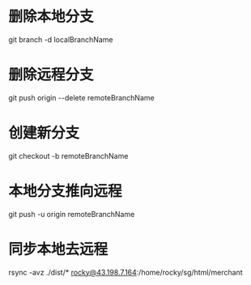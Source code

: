 # 删除本地分支
git branch -d localBranchName

# 删除远程分支
git push origin --delete remoteBranchName

# 创建新分支
git checkout -b remoteBranchName

# 本地分支推向远程
git push -u origin remoteBranchName

# 同步本地去远程
rsync -avz ./dist/* rocky@43.198.7.164:/home/rocky/sg/html/merchant
